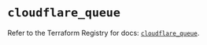 # `cloudflare_queue`

Refer to the Terraform Registry for docs: [`cloudflare_queue`](https://registry.terraform.io/providers/cloudflare/cloudflare/5.10.1/docs/resources/queue).
